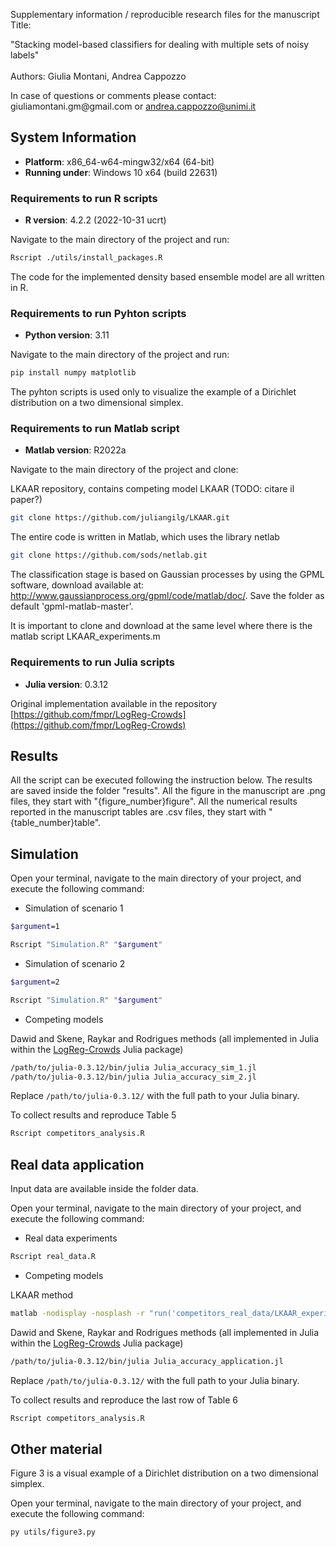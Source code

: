 Supplementary information / reproducible research files for the manuscript Title:

"Stacking model-based classifiers for dealing with multiple sets of noisy labels"\
\
Authors: Giulia Montani, Andrea Cappozzo

In case of questions or comments please contact: giuliamontani.gm\@gmail.com or andrea.cappozzo@unimi.it

## System Information

-   **Platform**: x86_64-w64-mingw32/x64 (64-bit)
-   **Running under**: Windows 10 x64 (build 22631)

### Requirements to run R scripts

-   **R version**: 4.2.2 (2022-10-31 ucrt)

Navigate to the main directory of the project and run:

``` bash
Rscript ./utils/install_packages.R
```

The code for the implemented density based ensemble model are all written in R.

### Requirements to run Pyhton scripts

-   **Python version**: 3.11

Navigate to the main directory of the project and run:

``` bash
pip install numpy matplotlib
```

The pyhton scripts is used only to visualize the example of a Dirichlet distribution on a two dimensional simplex.

### Requirements to run Matlab script

-   **Matlab version**: R2022a

Navigate to the main directory of the project and clone:

LKAAR repository, contains competing model LKAAR (TODO: citare il paper?)

``` bash
git clone https://github.com/juliangilg/LKAAR.git
```

The entire code is written in Matlab, which uses the library netlab

``` bash
git clone https://github.com/sods/netlab.git
```

The classification stage is based on Gaussian processes by using the GPML software, download available at: <http://www.gaussianprocess.org/gpml/code/matlab/doc/>. Save the folder as default 'gpml-matlab-master'.

It is important to clone and download at the same level where there is the matlab script LKAAR_experiments.m

### Requirements to run Julia scripts

-   **Julia version**: 0.3.12 

Original implementation available in the repository [https://github.com/fmpr/LogReg-Crowds](https://github.com/fmpr/LogReg-Crowds)

## Results
All the script can be executed following the instruction below. 
The results are saved inside the folder "results". 
All the figure in the manuscript are .png files, they start with "{figure_number}figure".
All the numerical results reported in the manuscript tables are .csv files, they start with "{table_number}table".

## Simulation

Open your terminal, navigate to the main directory of your project, and execute the following command:

-   Simulation of scenario 1

``` bash
$argument=1

Rscript "Simulation.R" "$argument"
```

-   Simulation of scenario 2

``` bash
$argument=2

Rscript "Simulation.R" "$argument"
```

-   Competing models

Dawid and Skene, Raykar and Rodrigues methods (all implemented in Julia within the [LogReg-Crowds](https://github.com/fmpr/LogReg-Crowds) Julia package)

``` bash
/path/to/julia-0.3.12/bin/julia Julia_accuracy_sim_1.jl
/path/to/julia-0.3.12/bin/julia Julia_accuracy_sim_2.jl
```

Replace `/path/to/julia-0.3.12/` with the full path to your Julia binary.

To collect results and reproduce Table 5

``` bash
Rscript competitors_analysis.R
```

## Real data application

Input data are available inside the folder data.

Open your terminal, navigate to the main directory of your project, and execute the following command:

-   Real data experiments

``` bash
Rscript real_data.R
```

-   Competing models

LKAAR method 

``` bash
matlab -nodisplay -nosplash -r "run('competitors_real_data/LKAAR_experiment.m'); exit;"
```

Dawid and Skene, Raykar and Rodrigues methods (all implemented in Julia within the [LogReg-Crowds](https://github.com/fmpr/LogReg-Crowds) Julia package)

``` bash
/path/to/julia-0.3.12/bin/julia Julia_accuracy_application.jl
```

Replace `/path/to/julia-0.3.12/` with the full path to your Julia binary.

To collect results and reproduce the last row of Table 6

``` bash
Rscript competitors_analysis.R
```

## Other material

Figure 3 is a visual example of a Dirichlet distribution on a two dimensional simplex.

Open your terminal, navigate to the main directory of your project, and execute the following command:

``` bash
py utils/figure3.py
```

